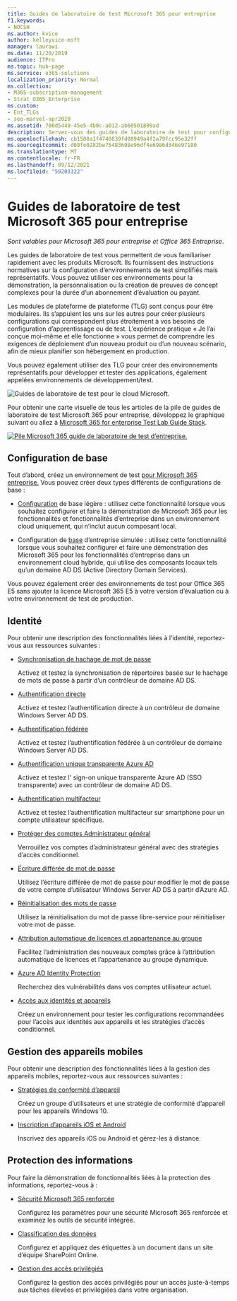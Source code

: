 ```yaml
---
title: Guides de laboratoire de test Microsoft 365 pour entreprise
f1.keywords:
- NOCSH
ms.author: kvice
author: kelleyvice-msft
manager: laurawi
ms.date: 11/20/2019
audience: ITPro
ms.topic: hub-page
ms.service: o365-solutions
localization_priority: Normal
ms.collection:
- M365-subscription-management
- Strat_O365_Enterprise
ms.custom:
- Ent_TLGs
- seo-marvel-apr2020
ms.assetid: 706d5449-45e5-4b0c-a012-ab60501899ad
description: Servez-vous des guides de laboratoire de test pour configurer les environnements de développement/test, de preuve de concept et de démonstration pour Microsoft 365 pour entreprise.
ms.openlocfilehash: cb1588a1f4740839fd08949a4f2a79fcc95e32ff
ms.sourcegitcommit: d08fe0282be75483608e96df4e6986d346e97180
ms.translationtype: MT
ms.contentlocale: fr-FR
ms.lasthandoff: 09/12/2021
ms.locfileid: "59203322"
---
```

# <a name="microsoft-365-for-enterprise-test-lab-guides"></a>Guides de laboratoire de test Microsoft 365 pour entreprise

*Sont valables pour Microsoft 365 pour entreprise et Office 365 Entreprise*.

Les guides de laboratoire de test vous permettent de vous familiariser rapidement avec les produits Microsoft. Ils fournissent des instructions normatives sur la configuration d’environnements de test simplifiés mais représentatifs. Vous pouvez utiliser ces environnements pour la démonstration, la personnalisation ou la création de preuves de concept complexes pour la durée d’un abonnement d’évaluation ou payant.

Les modules de plateforme de plateforme (TLG) sont conçus pour être modulaires. Ils s’appuient les uns sur les autres pour créer plusieurs configurations qui correspondent plus étroitement à vos besoins de configuration d’apprentissage ou de test. L’expérience pratique « Je l’ai conçue moi-même et elle fonctionne » vous permet de comprendre les exigences de déploiement d’un nouveau produit ou d’un nouveau scénario, afin de mieux planifier son hébergement en production.

Vous pouvez également utiliser des TLG pour créer des environnements représentatifs pour développer et tester des applications, également appelées environnements de développement/test.
  
![Guides de laboratoire de test pour le cloud Microsoft.](../media/m365-enterprise-test-lab-guides/cloud-tlg-icon.png)

Pour obtenir une carte visuelle de tous les articles de la pile de guides de laboratoire de test Microsoft 365 pour entreprise, développez le graphique suivant ou allez à [Microsoft 365 for enterprise Test Lab Guide Stack](../downloads/Microsoft365EnterpriseTLGStack.pdf).

[![Pile Microsoft 365 guide de laboratoire de test d’entreprise.](../media/m365-enterprise-test-lab-guides/microsoft-365-enterprise-tlg-stack.png)](../downloads/Microsoft365EnterpriseTLGStack.pdf)

## <a name="base-configuration"></a>Configuration de base

Tout d’abord, créez un environnement de test [pour Microsoft 365 entreprise.](/microsoft-365-enterprise/) Vous pouvez créer deux types différents de configurations de base :

- [Configuration](lightweight-base-configuration-microsoft-365-enterprise.md) de base légère : utilisez cette fonctionnalité lorsque vous souhaitez configurer et faire la démonstration de Microsoft 365 pour les fonctionnalités et fonctionnalités d’entreprise dans un environnement cloud uniquement, qui n’inclut aucun composant local.

- Configuration de [base](simulated-ent-base-configuration-microsoft-365-enterprise.md) d’entreprise simulée : utilisez cette fonctionnalité lorsque vous souhaitez configurer et faire une démonstration des Microsoft 365 pour les fonctionnalités d’entreprise dans un environnement cloud hybride, qui utilise des composants locaux tels qu’un domaine AD DS (Active Directory Domain Services).

Vous pouvez également créer des environnements de test pour Office 365 E5 sans ajouter la licence Microsoft 365 E5 à votre version d’évaluation ou à votre environnement de test de production.
    
## <a name="identity"></a>Identité

Pour obtenir une description des fonctionnalités liées à l’identité, reportez-vous aux ressources suivantes :

- [Synchronisation de hachage de mot de passe](password-hash-sync-m365-ent-test-environment.md)
  
   Activez et testez la synchronisation de répertoires basée sur le hachage de mots de passe à partir d’un contrôleur de domaine AD DS.

- [Authentification directe](pass-through-auth-m365-ent-test-environment.md)
  
   Activez et testez l’authentification directe à un contrôleur de domaine Windows Server AD DS.

- [Authentification fédérée](federated-identity-for-your-microsoft-365-dev-test-environment.md)
  
   Activez et testez l’authentification fédérée à un contrôleur de domaine Windows Server AD DS.

- [Authentification unique transparente Azure AD](single-sign-on-m365-ent-test-environment.md)
  
   Activez et testez l' sign-on unique transparente Azure AD (SSO transparente) avec un contrôleur de domaine AD DS.

- [Authentification multifacteur](multi-factor-authentication-microsoft-365-test-environment.md)
  
   Activez et testez l’authentification multifacteur sur smartphone pour un compte utilisateur spécifique.

- [Protéger des comptes Administrateur général](protect-global-administrator-accounts-microsoft-365-test-environment.md)

   Verrouillez vos comptes d’administrateur général avec des stratégies d’accès conditionnel.

- [Écriture différée de mot de passe](password-writeback-m365-ent-test-environment.md)

   Utilisez l’écriture différée de mot de passe pour modifier le mot de passe de votre compte d’utilisateur Windows Server AD DS à partir d’Azure AD.

- [Réinitialisation des mots de passe](password-reset-m365-ent-test-environment.md)

   Utilisez la réinitialisation du mot de passe libre-service pour réinitialiser votre mot de passe.

- [Attribution automatique de licences et appartenance au groupe](automate-licenses-group-membership-microsoft-365-test-environment.md)

   Facilitez l’administration des nouveaux comptes grâce à l’attribution automatique de licences et l’appartenance au groupe dynamique.

- [Azure AD Identity Protection](azure-ad-identity-protection-microsoft-365-test-environment.md)

   Recherchez des vulnérabilités dans vos comptes utilisateur actuel.

- [Accès aux identités et appareils](identity-device-access-m365-test-environment.md)

   Créez un environnement pour tester les configurations recommandées pour l’accès aux identités aux appareils et les stratégies d’accès conditionnel.

## <a name="mobile-device-management"></a>Gestion des appareils mobiles

Pour obtenir une description des fonctionnalités liées à la gestion des appareils mobiles, reportez-vous aux ressources suivantes :

- [Stratégies de conformité d’appareil](mam-policies-for-your-microsoft-365-enterprise-dev-test-environment.md)
    
   Créez un groupe d’utilisateurs et une stratégie de conformité d’appareil pour les appareils Windows 10.
    
- [Inscription d’appareils iOS et Android](enroll-ios-and-android-devices-in-your-microsoft-enterprise-365-dev-test-environ.md)
   
   Inscrivez des appareils iOS ou Android et gérez-les à distance.

## <a name="information-protection"></a>Protection des informations

Pour faire la démonstration de fonctionnalités liées à la protection des informations, reportez-vous à :

- [Sécurité Microsoft 365 renforcée](increased-o365-security-microsoft-365-enterprise-dev-test-environment.md)
    
   Configurez les paramètres pour une sécurité Microsoft 365 renforcée et examinez les outils de sécurité intégrée.
  
- [Classification des données](data-classification-microsoft-365-enterprise-dev-test-environment.md)
    
   Configurez et appliquez des étiquettes à un document dans un site d’équipe SharePoint Online.
    
- [Gestion des accès privilégiés](privileged-access-microsoft-365-enterprise-dev-test-environment.md)
    
   Configurez la gestion des accès privilégiés pour un accès juste-à-temps aux tâches élevées et privilégiées dans votre organisation.